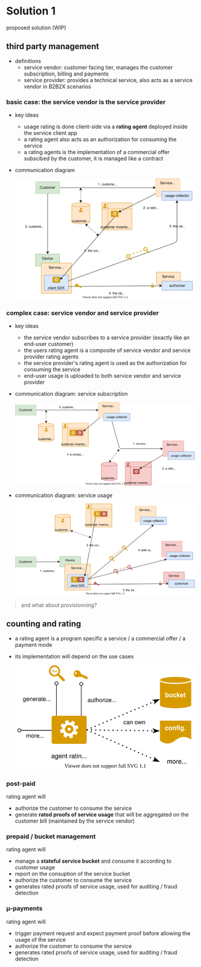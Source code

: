 # Solution 1

proposed solution (WIP)

## third party management

- definitions
    - service vendor: customer facing tier, manages the customer subscription, billing and payments
    - service provider: provides a technical service, also acts as a service vendor in B2B2X scenarios

### basic case: the service vendor is the service provider

- key ideas
    - usage rating is done client-side via a __rating agent__ deployed inside the service client app
    - a rating agent also acts as an authorization for consuming the service
    - a rating agents is the implementation of a commercial offer subscibed by the customer, it is managed like a contract

- communication diagram

    ![](./sequence-3rdparty-basic.drawio.svg)

### complex case: service vendor and service provider

- key ideas
    - the service vendor subscribes to a service provider (exactly like an end-user customer)
    - the users rating agent is a composite of service vendor and service provider rating agents
    - the service provider's rating agent is used as the authorization for consuming the service
    - end-user usage is uploaded to both service vendor and service provider

- communication diagram: service subscription

    ![](./sequence-3rdparty-complex-subscription.drawio.svg)

- communication diagram: service usage

    ![](./sequence-3rdparty-complex-usage.drawio.svg)

> and what about provisionning?

## counting and rating

- a rating agent is a program specific a service / a commercial offer / a payment mode
- its implementation will depend on the use cases

    ![](./contract-agent.drawio.svg)

### post-paid

rating agent will
- authorize the customer to consume the service
- generate __rated proofs of service usage__ that will be aggregated on the customer bill (maintained by the service vendor)

### prepaid / bucket management

rating agent will
- manage a __stateful service bucket__ and consume it according to customer usage
- report on the consuption of the service bucket
- authorize the customer to consume the service
- generates rated proofs of service usage, used for auditing / fraud detection

### µ-payments

rating agent will
- trigger payment request and expect payment proof before allowing the usage of the service
- authorize the customer to consume the service
- generates rated proofs of service usage, used for auditing / fraud detection

